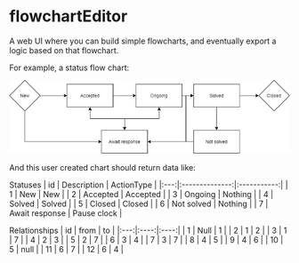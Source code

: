 # flowchartEditor
A web UI where you can build simple flowcharts, and eventually export a logic based on that flowchart.

For example, a status flow chart:

![An example of flowChart](./status-flowchart.png)

And this user created chart should return data like:

Statuses
| id  | Description    | ActionType  |
|:---:|:--------------:|:-----------:|
| 1   | New            | New         |
| 2   | Accepted       | Accepted    |
| 3   | Ongoing        | Nothing     |
| 4   | Solved         | Solved      |
| 5   | Closed         | Closed      |
| 6   | Not solved     | Nothing     |
| 7   | Await response | Pause clock |

Relationships
| id  | from | to   |
|:---:|:----:|:----:|
| 1   | Null | 1    |
| 2   | 1    | 2    |
| 3   | 1    | 7    |
| 4   | 2    | 3    |
| 5   | 2    | 7    |
| 6   | 3    | 4    |
| 7   | 3    | 7    |
| 8   | 4    | 5    |
| 9   | 4    | 6    |
| 10  | 5    | null |
| 11  | 6    | 7    |
| 12  | 6    | 4    |